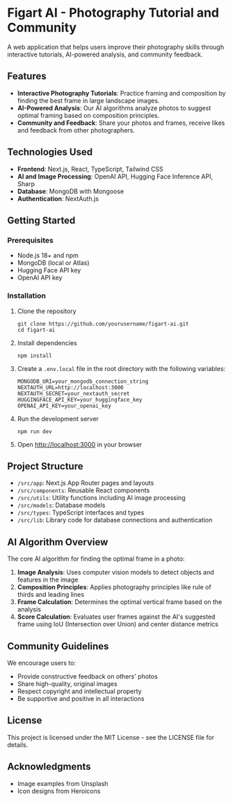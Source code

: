 # Figart AI - Photography Tutorial and Community

A web application that helps users improve their photography skills through interactive tutorials, AI-powered analysis, and community feedback.

## Features

- **Interactive Photography Tutorials**: Practice framing and composition by finding the best frame in large landscape images.
- **AI-Powered Analysis**: Our AI algorithms analyze photos to suggest optimal framing based on composition principles.
- **Community and Feedback**: Share your photos and frames, receive likes and feedback from other photographers.

## Technologies Used

- **Frontend**: Next.js, React, TypeScript, Tailwind CSS
- **AI and Image Processing**: OpenAI API, Hugging Face Inference API, Sharp
- **Database**: MongoDB with Mongoose
- **Authentication**: NextAuth.js

## Getting Started

### Prerequisites

- Node.js 18+ and npm
- MongoDB (local or Atlas)
- Hugging Face API key
- OpenAI API key

### Installation

1. Clone the repository
   ```
   git clone https://github.com/yourusername/figart-ai.git
   cd figart-ai
   ```

2. Install dependencies
   ```
   npm install
   ```

3. Create a `.env.local` file in the root directory with the following variables:
   ```
   MONGODB_URI=your_mongodb_connection_string
   NEXTAUTH_URL=http://localhost:3000
   NEXTAUTH_SECRET=your_nextauth_secret
   HUGGINGFACE_API_KEY=your_huggingface_key
   OPENAI_API_KEY=your_openai_key
   ```

4. Run the development server
   ```
   npm run dev
   ```

5. Open [http://localhost:3000](http://localhost:3000) in your browser

## Project Structure

- `/src/app`: Next.js App Router pages and layouts
- `/src/components`: Reusable React components
- `/src/utils`: Utility functions including AI image processing
- `/src/models`: Database models
- `/src/types`: TypeScript interfaces and types
- `/src/lib`: Library code for database connections and authentication

## AI Algorithm Overview

The core AI algorithm for finding the optimal frame in a photo:

1. **Image Analysis**: Uses computer vision models to detect objects and features in the image
2. **Composition Principles**: Applies photography principles like rule of thirds and leading lines
3. **Frame Calculation**: Determines the optimal vertical frame based on the analysis
4. **Score Calculation**: Evaluates user frames against the AI's suggested frame using IoU (Intersection over Union) and center distance metrics

## Community Guidelines

We encourage users to:
- Provide constructive feedback on others' photos
- Share high-quality, original images
- Respect copyright and intellectual property
- Be supportive and positive in all interactions

## License

This project is licensed under the MIT License - see the LICENSE file for details.

## Acknowledgments

- Image examples from Unsplash
- Icon designs from Heroicons 
